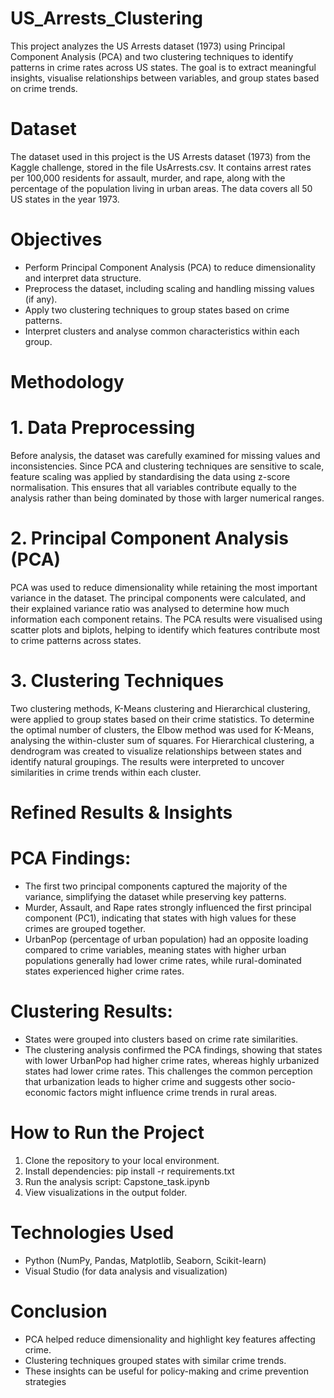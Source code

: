 # US_Arrests_Clustering

This project analyzes the US Arrests dataset (1973) using Principal Component Analysis (PCA) and two clustering techniques to identify patterns in crime rates across US states. The goal is to extract meaningful insights, visualise relationships between variables, and group states based on crime trends.

# Dataset  

The dataset used in this project is the US Arrests dataset (1973) from the Kaggle challenge, stored in the file UsArrests.csv. It contains arrest rates per 100,000 residents for assault, murder, and rape, along with the percentage of the population living in urban areas. The data covers all 50 US states in the year 1973.

# Objectives

- Perform Principal Component Analysis (PCA) to reduce dimensionality and interpret data structure.
- Preprocess the dataset, including scaling and handling missing values (if any).
- Apply two clustering techniques to group states based on crime patterns.
- Interpret clusters and analyse common characteristics within each group.

# Methodology 

# 1. Data Preprocessing  
Before analysis, the dataset was carefully examined for missing values and inconsistencies. Since PCA and clustering techniques are sensitive to scale, feature scaling was applied by standardising the data using z-score normalisation. This ensures that all variables contribute equally to the analysis rather than being dominated by those with larger numerical ranges.  

# 2. Principal Component Analysis (PCA)  
PCA was used to reduce dimensionality while retaining the most important variance in the dataset. The principal components were calculated, and their explained variance ratio was analysed to determine how much information each component retains. The PCA results were visualised using scatter plots and biplots, helping to identify which features contribute most to crime patterns across states.  

#  3. Clustering Techniques 
Two clustering methods, K-Means clustering and Hierarchical clustering, were applied to group states based on their crime statistics. To determine the optimal number of clusters, the Elbow method was used for K-Means, analysing the within-cluster sum of squares. For Hierarchical clustering, a dendrogram was created to visualize relationships between states and identify natural groupings. The results were interpreted to uncover similarities in crime trends within each cluster.

# Refined Results & Insights

# PCA Findings:

- The first two principal components captured the majority of the variance, simplifying the dataset while preserving key patterns.
- Murder, Assault, and Rape rates strongly influenced the first principal component (PC1), indicating that states with high values for these crimes are grouped together.
- UrbanPop (percentage of urban population) had an opposite loading compared to crime variables, meaning states with higher urban populations generally had lower crime rates, while rural-dominated states experienced higher crime rates.

# Clustering Results:

- States were grouped into clusters based on crime rate similarities.
- The clustering analysis confirmed the PCA findings, showing that states with lower UrbanPop had higher crime rates, whereas highly urbanized states had lower crime rates.
This challenges the common perception that urbanization leads to higher crime and suggests other socio-economic factors might influence crime trends in rural areas.

# How to Run the Project
1. Clone the repository to your local environment.
2. Install dependencies: pip install -r requirements.txt
3. Run the analysis script: Capstone_task.ipynb
4. View visualizations in the output folder.

# Technologies Used
- Python (NumPy, Pandas, Matplotlib, Seaborn, Scikit-learn)
- Visual Studio (for data analysis and visualization)

# Conclusion
- PCA helped reduce dimensionality and highlight key features affecting crime.
- Clustering techniques grouped states with similar crime trends.
- These insights can be useful for policy-making and crime prevention strategies


